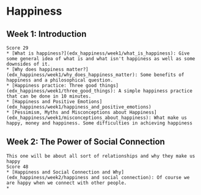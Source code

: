 # Happiness

## Week 1: Introduction
    Score 29
    * [What is happiness?](edx_happiness/week1/what_is_happiness): Give some general idea of what is and what isn't happiness as well as some downsides of it.
    * [Why does happiness matter?](edx_happiness/week1/why_does_happiness_matter): Some benefits of happiness and a philosophical question.
    * [Happiness practice: Three good things](edx_happiness/week1/three_good_things): A simple happiness practice that can be done in 10 minutes.
    * [Happiness and Positive Emotions](edx_happiness/week1/happiness_and_positive_emotions)
    * [Pessimism, Myths and Misconceptions about Happiness](edx_happiness/week1/misconceptions_about_happiness): What make us happy, money and happiness. Some difficulties in achieving happiness

## Week 2: The Power of Social Connection 
    This one will be about all sort of relationships and why they make us happy
    Score 48
    * [Happiness and Social Connection and Why](edx_happiness/week2/happiness and social connection): Of course we are happy when we connect with other people.
    * 
